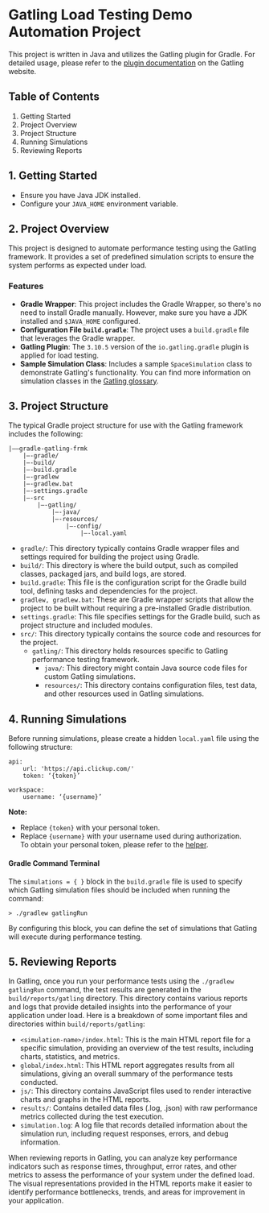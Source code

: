 # Gatling Load Testing Demo Automation Project

This project is written in Java and utilizes the Gatling plugin for Gradle. For detailed usage, please refer to the [plugin documentation](https://docs.gatling.io/reference/integrations/build-tools/gradle-plugin/) on the Gatling website.<br/>

## Table of Contents
1. Getting Started<br/>
2. Project Overview<br/>
3. Project Structure<br/>
4. Running Simulations<br/>
5. Reviewing Reports<br/>

## 1. Getting Started
- Ensure you have Java JDK installed.<br/>
- Configure your `JAVA_HOME` environment variable.<br/>

## 2. Project Overview
This project is designed to automate performance testing using the Gatling framework. It provides a set of predefined simulation scripts to ensure the system performs as expected under load.<br/>

### Features
- **Gradle Wrapper**: This project includes the Gradle Wrapper, so there's no need to install Gradle manually. However, make sure you have a JDK installed and `$JAVA_HOME` configured.<br/>
- **Configuration File `build.gradle`**: The project uses a `build.gradle` file that leverages the Gradle wrapper.<br/>
- **Gatling Plugin**: The `3.10.5` version of the `io.gatling.gradle` plugin is applied for load testing.<br/>
- **Sample Simulation Class**: Includes a sample `SpaceSimulation` class to demonstrate Gatling's functionality. You can find more information on simulation classes in the [Gatling glossary](https://docs.gatling.io/reference/glossary/).<br/>

## 3. Project Structure
The typical Gradle project structure for use with the Gatling framework includes the following:<br/>
```
|——gradle-gatling-frmk
    |—-gradle/
    |—-build/
    |—-build.gradle
    |—-gradlew
    |—-gradlew.bat
    |—-settings.gradle
    |—-src
        |—-gatling/
            |—-java/
            |—-resources/
                |—-config/
                    |—-local.yaml
```
* `gradle/`: This directory typically contains Gradle wrapper files and settings required for building the project using Gradle.<br/>
* `build/`: This directory is where the build output, such as compiled classes, packaged jars, and build logs, are stored.<br/>
* `build.gradle`: This file is the configuration script for the Gradle build tool, defining tasks and dependencies for the project.<br/>
* `gradlew, gradlew.bat`: These are Gradle wrapper scripts that allow the project to be built without requiring a pre-installed Gradle distribution.<br/>
* `settings.gradle`: This file specifies settings for the Gradle build, such as project structure and included modules.<br/>
* `src/`: This directory typically contains the source code and resources for the project.<br/>
  * `gatling/`: This directory holds resources specific to Gatling performance testing framework.<br/>
    * `java/`: This directory might contain Java source code files for custom Gatling simulations.<br/>
    * `resources/`: This directory contains configuration files, test data, and other resources used in Gatling simulations.<br/>

## 4. Running Simulations
Before running simulations, please create a hidden `local.yaml` file using the following structure:<br/>
```
api:
    url: 'https://api.clickup.com/'
    token: ‘{token}’

workspace:
    username: ‘{username}’
```
**Note:**
* Replace `{token}` with your personal token.<br/>
* Replace `{username}` with your username used during authorization.<br/>
  To obtain your personal token, please refer to the [helper](https://help.clickup.com/hc/en-us/articles/6303426241687-Use-the-ClickUp-API).

#### Gradle Command Terminal
The `simulations = { }` block in the `build.gradle` file is used to specify which Gatling simulation files should be included when running the command:<br/>

    > ./gradlew gatlingRun 
By configuring this block, you can define the set of simulations that Gatling will execute during performance testing.<br/>

## 5. Reviewing Reports
In Gatling, once you run your performance tests using the `./gradlew gatlingRun` command, the test results are generated in the `build/reports/gatling` directory. This directory contains various reports and logs that provide detailed insights into the performance of your application under load. Here is a breakdown of some important files and directories within `build/reports/gatling`:<br/>
* `<simulation-name>/index.html`: This is the main HTML report file for a specific simulation, providing an overview of the test results, including charts, statistics, and metrics.<br/>
* `global/index.html`: This HTML report aggregates results from all simulations, giving an overall summary of the performance tests conducted.<br/>
* `js/`: This directory contains JavaScript files used to render interactive charts and graphs in the HTML reports.<br/>
* `results/`: Contains detailed data files (.log, .json) with raw performance metrics collected during the test execution.<br/>
* `simulation.log`: A log file that records detailed information about the simulation run, including request responses, errors, and debug information.<br/>

When reviewing reports in Gatling, you can analyze key performance indicators such as response times, throughput, error rates, and other metrics to assess the performance of your system under the defined load. The visual representations provided in the HTML reports make it easier to identify performance bottlenecks, trends, and areas for improvement in your application.<br/>